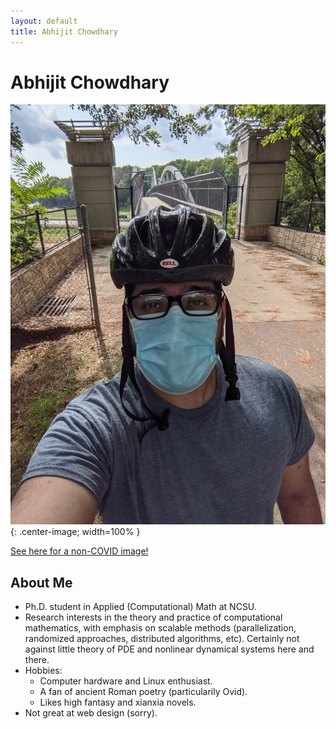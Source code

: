 ```yaml
---
layout: default
title: Abhijit Chowdhary
---
```

# Abhijit Chowdhary

![](./profilepic.jpg){: .center-image; width=100% }

[See here for a non-COVID image!](./profilepic_old.jpg)

## About Me
- Ph.D. student in Applied (Computational) Math at NCSU.
- Research interests in the theory and practice of computational mathematics,
  with emphasis on scalable methods (parallelization, randomized approaches,
  distributed algorithms, etc). Certainly not against little theory of PDE and
  nonlinear dynamical systems here and there.
- Hobbies:
  - Computer hardware and Linux enthusiast.
  - A fan of ancient Roman poetry (particularily Ovid).
  - Likes high fantasy and xianxia novels.
- Not great at web design (sorry).
